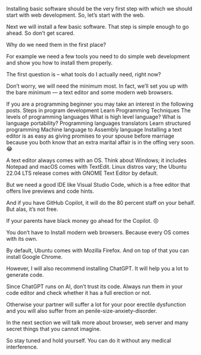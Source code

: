 
Installing basic software should be the very first step with which we should start with web development. So, let’s start with the web.

Next we will install a few basic software. That step is simple enough to go ahead. So don’t get scared.

Why do we need them in the first place?

For example we need a few tools you need to do simple web development and show you how to install them properly.

The first question is – what tools do I actually need, right now?

Don’t worry, we will need the minimum most. In fact, we’ll set you up with the bare minimum — a text editor and some modern web browsers.

If you are a programming beginner you may take an interest in the following posts.
Steps in program development
Learn Programming Techniques
The levels of programming languages
What is high level language?
What is language portability?
Programming languages translators
Learn structured programming
Machine language to Assembly language
Installing a text editor is as easy as giving promises to your spouse before marriage because you both know that an extra marital affair is in the offing very soon. 😂

A text editor always comes with an OS. Think about Windows; it includes Notepad and macOS comes with TextEdit. Linux distros vary; the Ubuntu 22.04 LTS release comes with GNOME Text Editor by default. 

But we need a good IDE like Visual Studio Code, which is a free editor that offers live previews and code hints. 

And if you have GitHub Copilot, it will do the 80 percent staff on your behalf. But alas, it’s not free.

If your parents have black money go ahead for the Copilot. 😣

You don’t have to Install modern web browsers. Because every OS comes with its own.

By default, Ubuntu comes with Mozilla Firefox. And on top of that you can install Google Chrome.

However, I will also recommend installing ChatGPT. It will help you a lot to generate code.  

Since ChatGPT runs on AI, don’t trust its code. Always run them in your code editor and check whether it has a full erection or not.

Otherwise your partner will suffer a lot for your poor erectile dysfunction and you will also suffer from an penile-size-anxiety-disorder.

In the next section we will talk more about browser, web server and many secret things that you cannot imagine.

So stay tuned and hold yourself. You can do it without any medical interference.
